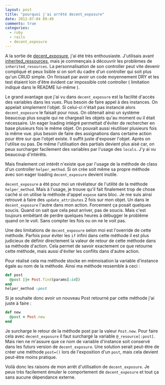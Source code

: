 ```yaml
---
layout: post
title: "pourquoi j'ai arrêté decent_exposure"
date: 2012-07-04 09:49
comments: true
categories:
  - ruby
  - rails
  - decent_exposure
---
```

A la sortie de
[decent_exposure](https://github.com/voxdolo/decent_exposure), j'ai été
très enthousiaste. J'utilisais avant
[inherited_ressources](https://github.com/josevalim/inherited_resources/), mais je
commençais à découvrir les problèmes de `inherited_resources`. La
personnalisation de son controller peut vite devenir compliqué et peux
lisible si on sort du cadre d'un controller qui soit plus qu'un CRUD
simple. On finissait par avoir un code moyennement
DRY et les test étaient loin d'être évident car impossible coté controller
( limitation indiqué dans le README lui-même ).

Le grand avantage que j'ai vu dans `decent_exposure` est la facilité
d'accès des variables dans les vues. Plus besoin de faire appel à des
instances. On appelait simplement l'objet. Si celui-ci n'était pas
instancié alors `decent_exposure` le faisait pour nous. On obtenait ainsi un système beaucoup plus souple qui ne
chargeait les objets qu'au moment ou il était nécessaire. Un eager
loading intégré permettait d'éviter de rechercher en base plusieurs fois
le même objet. On pouvait aussi réutiliser plusieurs fois la même vue.
plus besoin de faire des assignations dans certaine action pour être sur
que l'objet existe. Il suffit juste d'exposer l'objet. Après on
l'utilise ou pas. De même l'utilisation des partials devient plus aisé
car, on peux surcharger facilement des variables par l'usage des
`locals`. J'y ai vu beaucoup d'intérêts.

Mais finalement cet intérêt n'existe que par l'usage de la méthode de
class d'un controller `helper_method`. Si on crée soit même sa propre
méthode avec son eager loading `decent_exposure` devient inutile.

`decent_exposure` a été pour moi un révélateur de l'utilité de la
méthode `helper_method`. Mais à l'usage, je trouve qu'il fait
finalement trop de chose caché si on utilise la méthode d'appel `expose`
sans bloc. Je me suis ainsi retrouvé à faire des `update_attributes` 2
fois sur mon objet. Un dans le `decent_exposure` l'autre dans mon
action. Forcement ça posait quelques soucis. Quand on sait que cela peut
arriver, pas de soucis. Mais c'est toujours embêtant de perdre quelques
heures à débugger le problème quand on le voit. Sans compter les fois ou
on ne le voit pas.

Une des limitations de `decent_exposure` selon moi est l'override de
cette méthode. Parfois pour éviter les `if` infini dans cette méthode il
est plus judicieux de définir directement la valeur de retour de cette
méthode dans sa méthode d'action. Cela permet de savoir exactement ce
que retourne cette méthode, mais aussi d'éviter les conflits dans
d'autre action.

Pour réalisé cela ma méthode stocke en mémoisation la variable
d'instance égale au nom de la méthode. Ainsi ma méthode ressemble à ceci
:

```ruby
def post
  @post ||= Post.find(params[:id])
end
helper_method :post
```

Si je souhaite donc avoir un nouveau Post retourné par cette méthode
j'ai juste à faire :

```ruby
def new
  @post = Post.new
end
```

Je surcharge le retour de la méthode post par la valeur `Post.new`. Pour
faire cela avec `decent_exposure` il faut surchargé la variable
`@_resource[:post]`. Mais rien ne m'assure que ce nom de variable d'instance
soit conservé dans les futurs version de `decent_exposure`. Une solution serait peut-être de créer une
méthode `post=()` lors de l'exposition d'un `post`, mais cela devient
peut-être moins pratique.

Voilà donc les raisons de mon arrêt d'utilisation de `decent_exposure`.
Je peux très facilement émuler le comportement de `decent_exposure` et
tout ça sans aucune dépendance externe.
